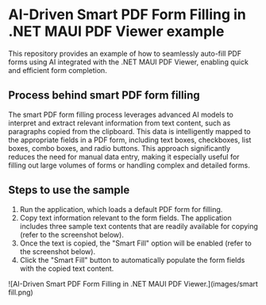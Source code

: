 # AI-Driven Smart PDF Form Filling in .NET MAUI PDF Viewer example

This repository provides an example of how to seamlessly auto-fill PDF forms using AI integrated with the .NET MAUI PDF Viewer, enabling quick and efficient form completion.

## Process behind smart PDF form filling
The smart PDF form filling process leverages advanced AI models to interpret and extract relevant information from text content, such as paragraphs copied from the clipboard. This data is intelligently mapped to the appropriate fields in a PDF form, including text boxes, checkboxes, list boxes, combo boxes, and radio buttons. This approach significantly reduces the need for manual data entry, making it especially useful for filling out large volumes of forms or handling complex and detailed forms.

## Steps to use the sample

1. Run the application, which loads a default PDF form for filling.
2. Copy text information relevant to the form fields. The application includes three sample text contents that are readily available for copying (refer to the screenshot below).
3. Once the text is copied, the "Smart Fill" option will be enabled (refer to the screenshot below).
4. Click the "Smart Fill" button to automatically populate the form fields with the copied text content.

![AI-Driven Smart PDF Form Filling in .NET MAUI PDF Viewer.](images/smart fill.png)